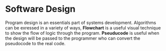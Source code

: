 # Software Design
Program design is an essentials part of systems development. Algorithms can be exressed in a variety of ways, **Flowchart** is a useful visual technique to show the flow of logic through the program. **Pseuducode** is useful when the design will be passed to the programmer who can convert the pseudocode to the real code.
